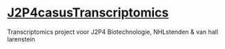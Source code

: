# [J2P4casusTranscriptomics](https://quantum-coder826.github.io/J2P4casusTranscriptomics/)
Transcriptomics project voor J2P4 Biotechnologie, NHLstenden &amp; van hall larenstein
